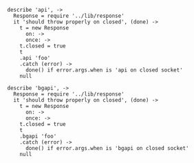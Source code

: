     describe 'api', ->
      Response = require '../lib/response'
      it 'should throw properly on closed', (done) ->
        t = new Response
          on: ->
          once: ->
        t.closed = true
        t
        .api 'foo'
        .catch (error) ->
          done() if error.args.when is 'api on closed socket'
        null

    describe 'bgapi', ->
      Response = require '../lib/response'
      it 'should throw properly on closed', (done) ->
        t = new Response
          on: ->
          once: ->
        t.closed = true
        t
        .bgapi 'foo'
        .catch (error) ->
          done() if error.args.when is 'bgapi on closed socket'
        null
